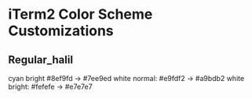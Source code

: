 # iTerm2 Color Scheme Customizations

## Regular_halil

cyan bright #8ef9fd -> #7ee9ed
white normal: #e9fdf2 -> #a9bdb2
white bright: #fefefe -> #e7e7e7
